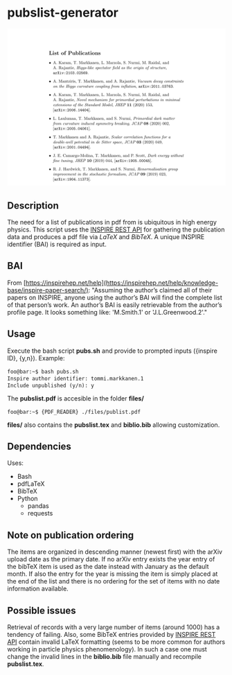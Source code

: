 # pubslist-generator

![](./files/image.jpg)
## Description

The need for a list of publications in pdf from is ubiquitous in high energy physics. This script uses the [INSPIRE REST API](https://github.com/inspirehep/rest-api-doc) for gathering the publication data and produces a pdf file via *LaTeX* and *BibTeX*. A unique INSPIRE identifier (BAI) is required as input.

## BAI

From [https://inspirehep.net/help](https://inspirehep.net/help/knowledge-base/inspire-paper-search/): "Assuming the author’s claimed all of their papers on INSPIRE, anyone using the author’s BAI will find the complete list of that person’s work. An author’s BAI is easily retrievable from the author’s profile page. It looks something like: 'M.Smith.1' or 'J.L.Greenwood.2'."

## Usage
Execute the bash script **pubs.sh** and provide to prompted inputs ({inspire ID}, {y,n}). Example:

```console
foo@bar:~$ bash pubs.sh
Inspire author identifier: tommi.markkanen.1
Include unpublished (y/n): y
```
The **pubslist.pdf** is accesible in the folder **files/**
```console
foo@bar:~$ {PDF_READER} ./files/publist.pdf
```
**files/** also contains the **pubslist.tex** and **biblio.bib** allowing customization.

## Dependencies
Uses:
- Bash
- pdfLaTeX
- BibTeX
- Python
  - pandas
  - requests

## Note on publication ordering
The items are organized in descending manner (newest first) with the arXiv
upload date as the primary date. If no arXiv entry exists the year entry of the bibTeX item is used as the date instead with January as the default month. If also the entry for the year is missing the item is simply placed at the end of the list and there is no ordering for the set of items with no date information available.   

## Possible issues
Retrieval of records with a very large number of items (around 1000) has a tendency of failing. Also, some BibTeX entries provided by [INSPIRE REST API](https://github.com/inspirehep/rest-api-doc) contain invalid LaTeX formatting (seems to be more common for authors working in particle physics phenomenology). In such a case one must change the invalid lines in the **biblio.bib** file manually and recompile **pubslist.tex**.
